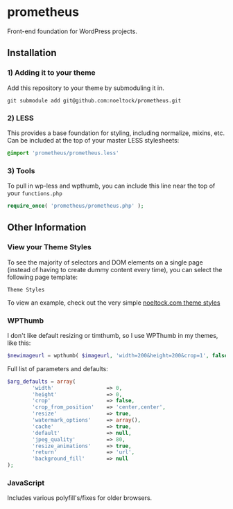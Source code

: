 prometheus
==========

Front-end foundation for WordPress projects.

## Installation

### 1) Adding it to your theme

Add this repository to your theme by submoduling it in.

```
git submodule add git@github.com:noeltock/prometheus.git
```

### 2) LESS

This provides a base foundation for styling, including normalize, mixins, etc. Can be included at the top of your master LESS stylesheets:

```css
@import 'prometheus/prometheus.less' 
```

### 3) Tools

To pull in wp-less and wpthumb, you can include this line near the top of your `functions.php`

```php
require_once( 'prometheus/prometheus.php' );
```

## Other Information

### View your Theme Styles

To see the majority of selectors and DOM elements on a single page (instead of having to create dummy content every time), you can select the following page template:

```
Theme Styles
```

To view an example, check out the very simple [noeltock.com theme styles](http://www.noeltock.com/theme-styles/)

### WPThumb

I don't like default resizing or timthumb, so I use WPThumb in my themes, like this:

```php
$newimageurl = wpthumb( $imageurl, 'width=200&height=200&crop=1', false );
```

Full list of parameters and defaults:

```php
$arg_defaults = array(
    	'width' 				=> 0,
    	'height'				=> 0,
    	'crop'					=> false,
    	'crop_from_position' 	=> 'center,center',
    	'resize'				=> true,
    	'watermark_options' 	=> array(),
    	'cache'					=> true,
    	'default'				=> null,
    	'jpeg_quality' 			=> 80,
    	'resize_animations' 	=> true,
    	'return' 				=> 'url',
    	'background_fill'		=> null
);
```

### JavaScript

Includes various polyfill's/fixes for older browsers.